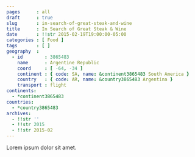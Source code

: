 ```yaml
---
pages      : all
draft      : true
slug       : in-search-of-great-steak-and-wine
title      : In Search of Great Steak & Wine
date       : !!str 2015-02-19T19:00:00-05:00
categories : [ Food ]
tags       : [ ]
geography  :
  - id        : 3865483
    name      : Argentine Republic
    coord     : [ -64, -34 ]
    continent : { code: SA, name: &continent3865483 South America }
    country   : { code: AR, name: &country3865483 Argentina }
    transport : flight
continents:
  - *continent3865483
countries:
  - *country3865483
archives:
  - !!str ''
  - !!str 2015
  - !!str 2015-02
---
```


Lorem ipsum dolor sit amet.